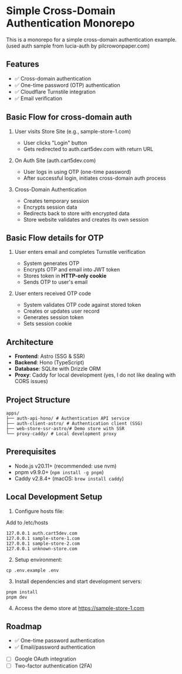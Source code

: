 # Simple Cross-Domain Authentication Monorepo

This is a monorepo for a simple cross-domain authentication example.
(used auth sample from lucia-auth by pilcrowonpaper.com)

## Features

- ✅ Cross-domain authentication
- ✅ One-time password (OTP) authentication
- ✅ Cloudflare Turnstile integration
- ✅ Email verification

## Basic Flow for cross-domain auth

1. User visits Store Site (e.g., sample-store-1.com)

   - User clicks "Login" button
   - Gets redirected to auth.cart5dev.com with return URL

2. On Auth Site (auth.cart5dev.com)

   - User logs in using OTP (one-time password)
   - After successful login, initiates cross-domain auth process

3. Cross-Domain Authentication
   - Creates temporary session
   - Encrypts session data
   - Redirects back to store with encrypted data
   - Store website validates and creates its own session

## Basic Flow details for OTP

1. User enters email and completes Turnstile verification

   - System generates OTP
   - Encrypts OTP and email into JWT token
   - Stores token in **HTTP-only cookie**
   - Sends OTP to user's email

2. User enters received OTP code
   - System validates OTP code against stored token
   - Creates or updates user record
   - Generates session token
   - Sets session cookie

## Architecture

- **Frontend**: Astro (SSG & SSR)
- **Backend**: Hono (TypeScript)
- **Database**: SQLite with Drizzle ORM
- **Proxy**: Caddy for local development (yes, I do not like dealing with CORS issues)

## Project Structure

```
apps/
├── auth-api-hono/ # Authentication API service
├── auth-client-astro/ # Authentication client (SSG)
├── web-store-ssr-astro/# Demo store with SSR
└── proxy-caddy/ # Local development proxy
```

## Prerequisites

- Node.js v20.11+ (recommended: use nvm)
- pnpm v9.9.0+ (`npm install -g pnpm`)
- Caddy v2.8.4+ (macOS: `brew install caddy`)

## Local Development Setup

1. Configure hosts file:

Add to /etc/hosts

```
127.0.0.1 auth.cart5dev.com
127.0.0.1 sample-store-1.com
127.0.0.1 sample-store-2.com
127.0.0.1 unknown-store.com
```

2. Setup environment:

```
cp .env.example .env
```

3. Install dependencies and start development servers:

```
pnpm install
pnpm dev
```

4. Access the demo store at https://sample-store-1.com

## Roadmap

- ✅ One-time password authentication
- ✅ Email/password authentication
- [ ] Google OAuth integration
- [ ] Two-factor authentication (2FA)
